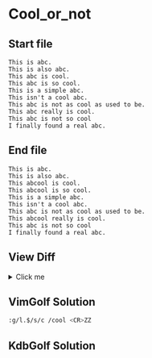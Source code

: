 # Cool_or_not
## Start file
```
This is abc.
This is also abc.
This abc is cool.
This abc is so cool.
This is a simple abc.
This isn't a cool abc.
This abc is not as cool as used to be.
This abc really is cool.
This abc is not so cool
I finally found a real abc.
```
## End file
```
This is abc.
This is also abc.
This abcool is cool.
This abcool is so cool.
This is a simple abc.
This isn't a cool abc.
This abc is not as cool as used to be.
This abcool really is cool.
This abc is not so cool
I finally found a real abc.
```
## View Diff
<details><summary>Click me</summary>

```
3,4c3,4
< This abc is cool.
< This abc is so cool.
---
> This abcool is cool.
> This abcool is so cool.
8c8
< This abc really is cool.
---
> This abcool really is cool.
```
</details>

## VimGolf Solution
```sh
:g/l.$/s/c /cool <CR>ZZ
```
## KdbGolf Solution
```q

```

